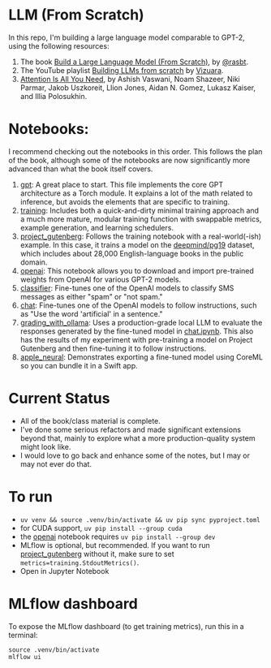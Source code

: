 # LLM (From Scratch)

In this repo, I'm building a large language model comparable to GPT-2, using the following resources:
1. The book [Build a Large Language Model (From Scratch)](https://www.manning.com/books/build-a-large-language-model-from-scratch), by [@rasbt](https://github.com/rasbt).
2. The YouTube playlist [Building LLMs from scratch](https://www.youtube.com/playlist?list=PLPTV0NXA_ZSgsLAr8YCgCwhPIJNNtexWu) by [Vizuara](https://www.youtube.com/@vizuara).
3. [Attention Is All You Need](https://arxiv.org/abs/1706.03762), by Ashish Vaswani, Noam Shazeer, Niki Parmar, Jakob Uszkoreit, Llion Jones, Aidan N. Gomez, Lukasz Kaiser, and Illia Polosukhin.

# Notebooks:

I recommend checking out the notebooks in this order. This follows the plan of the book, although some of the notebooks are now significantly more advanced than what the book itself covers.

1. [gpt](./notebooks/gpt.ipynb): A great place to start. This file implements the core GPT architecture as a Torch module. It explains a lot of the math related to inference, but avoids the elements that are specific to training.
2. [training](./notebooks/gpt.ipynb): Includes both a quick-and-dirty minimal training approach and a much more mature, modular training function with swappable metrics, example generation, and learning schedulers.
3. [project_gutenberg](./notebooks/project_gutenberg.ipynb): Follows the training notebook with a real-world(-ish) example. In this case, it trains a model on the [deepmind/pg19](https://huggingface.co/datasets/deepmind/pg19) dataset, which includes about 28,000 English-language books in the public domain.
4. [openai](./notebooks/openai.ipynb): This notebook allows you to download and import pre-trained weights from OpenAI for various GPT-2 models.
5. [classifier](./notebooks/classifier.ipynb): Fine-tunes one of the OpenAI models to classify SMS messages as either "spam" or "not spam."
6. [chat](./notebooks/chat.ipynb): Fine-tunes one of the OpenAI models to follow instructions, such as "Use the word 'artificial' in a sentence."
7. [grading_with_ollama](./notebooks/grading_with_ollama.ipynb): Uses a production-grade local LLM to evaluate the responses generated by the fine-tuned model in [chat.ipynb](./chat.ipynb). This also has the results of my experiment with pre-training a model on Project Gutenberg and then fine-tuning it to follow instructions.
8. [apple_neural](./notebooks/apple_neural.ipynb): Demonstrates exporting a fine-tuned model using CoreML so you can bundle it in a Swift app.

# Current Status

- All of the book/class material is complete.
- I've done some serious refactors and made significant extensions beyond that, mainly to explore what a more production-quality system might look like.
- I would love to go back and enhance some of the notes, but I may or may not ever do that.

# To run

- `uv venv && source .venv/bin/activate && uv pip sync pyproject.toml`
- for CUDA support, `uv pip install --group cuda`
- the [openai](./notebooks/openai.ipynb) notebook requires `uv pip install --group dev`
- MLflow is optional, but recommended. If you want to run [project_gutenberg](./notebooks/project_gutenberg.ipynb) without it, make sure to set `metrics=training.StdoutMetrics()`.
- Open in Jupyter Notebook

# MLflow dashboard

To expose the MLflow dashboard (to get training metrics), run this in a terminal:

```
source .venv/bin/activate
mlflow ui
```
